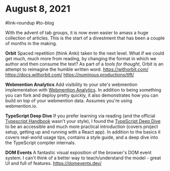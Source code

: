 # August 8, 2021

#link-roundup #to-blog

With the advent of tab groups, it is now even easier to amass a huge collection of articles.  This is the start of a divestment that has been a couple of months in the making.

**Orbit**
Spaced repetition (think Anki) taken to the next level.  What if we could get much, much more from reading, by changing the format in which we author and then consume the text?  As part of a _tools for thought_, Orbit is an attempt to reimagine the humble written word.
https://withorbit.com/
https://docs.withorbit.com/
https://numinous.productions/ttft/

**Webmention Analytics**
Add visibility to your site's webmention implementation with [Webmention Analytics](https://mxb.dev/blog/webmention-analytics/).  In addition to being something you can fork and deploy pretty quickly, it also demonstrates how you can build on top of your webmention data.  Assumes you're using webmention.io.

**TypeScript Deep Dive**
If you prefer learning via reading (and the official [Typescript Handbook](https://www.typescriptlang.org/docs/handbook/intro.html) wasn't your style), I found the [TypeScript Deep Dive](https://basarat.gitbook.io/typescript/
) to be an accessible and much more practical introduction (covers project setup, getting up and running with a React app).  In addition to the basics it covers real-world usage tips, contains a style guide, and a deep dive into the TypeScript compiler internals.


**DOM Events**
A fantastic visual exposition of the browser's DOM event system.  I can't think of a better way to teach/understand the model - great UI and full of features.
https://domevents.dev/